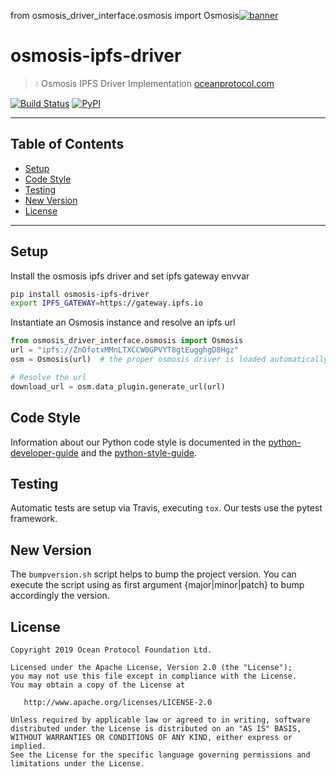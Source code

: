 from osmosis_driver_interface.osmosis import Osmosis[![banner](https://raw.githubusercontent.com/oceanprotocol/art/master/github/repo-banner%402x.png)](https://oceanprotocol.com)

# osmosis-ipfs-driver

> 💧 Osmosis IPFS Driver Implementation
> [oceanprotocol.com](https://oceanprotocol.com)

[![Build Status](https://travis-ci.com/oceanprotocol/osmosis-ipfs-driver.svg)](https://travis-ci.com/oceanprotocol/osmosis-ipfs-driver)
[![PyPI](https://img.shields.io/pypi/v/osmosis-aws-driver.svg)](https://pypi.org/project/osmosis-ipfs-driver/)

---

## Table of Contents

- [Setup](#setup)
- [Code Style](#code-style)
- [Testing](#testing)
- [New Version](#new-version)
- [License](#license)

---

## Setup

Install the osmosis ipfs driver and set ipfs gateway envvar

```bash
pip install osmosis-ipfs-driver
export IPFS_GATEWAY=https://gateway.ipfs.io

```

Instantiate an Osmosis instance and resolve an ipfs url

```python
from osmosis_driver_interface.osmosis import Osmosis
url = "ipfs://ZnOfotxMMnLTXCCW0GPVYT8gtEugghgD8Hgz"
osm = Osmosis(url)  # the proper osmosis driver is loaded automatically to match the url

# Resolve the url
download_url = osm.data_plugin.generate_url(url)

```

## Code Style

Information about our Python code style is documented in the [python-developer-guide](https://github.com/oceanprotocol/dev-ocean/blob/master/doc/development/python-developer-guide.md)
and the [python-style-guide](https://github.com/oceanprotocol/dev-ocean/blob/master/doc/development/python-style-guide.md).

## Testing

Automatic tests are setup via Travis, executing `tox`.
Our tests use the pytest framework.

## New Version

The `bumpversion.sh` script helps to bump the project version. You can execute the script using as first argument {major|minor|patch} to bump accordingly the version.

## License

```text
Copyright 2019 Ocean Protocol Foundation Ltd.

Licensed under the Apache License, Version 2.0 (the "License");
you may not use this file except in compliance with the License.
You may obtain a copy of the License at

   http://www.apache.org/licenses/LICENSE-2.0

Unless required by applicable law or agreed to in writing, software
distributed under the License is distributed on an "AS IS" BASIS,
WITHOUT WARRANTIES OR CONDITIONS OF ANY KIND, either express or implied.
See the License for the specific language governing permissions and
limitations under the License.
```

